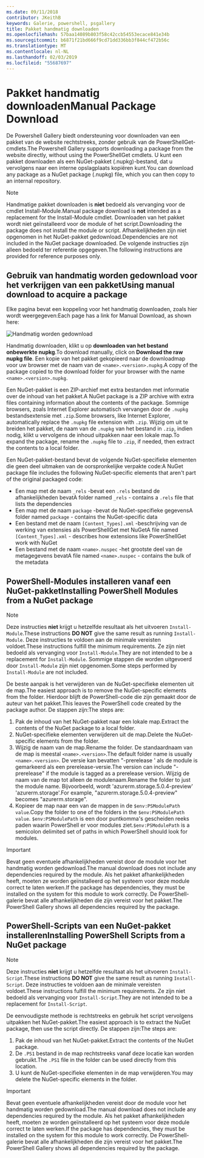 ```yaml
---
ms.date: 09/11/2018
contributor: JKeithB
keywords: Galerie, powershell, psgallery
title: Pakket handmatig downloaden
ms.openlocfilehash: 57baa14089b803f58c42ccb54553ecace841e34b
ms.sourcegitcommit: b6871f21bd666f9cd71dd336bb3f844cf472b56c
ms.translationtype: MT
ms.contentlocale: nl-NL
ms.lasthandoff: 02/03/2019
ms.locfileid: "55687697"
---
```

# <a name="manual-package-download"></a><span data-ttu-id="b4481-103">Pakket handmatig downloaden</span><span class="sxs-lookup"><span data-stu-id="b4481-103">Manual Package Download</span></span>

<span data-ttu-id="b4481-104">De Powershell Gallery biedt ondersteuning voor downloaden van een pakket van de website rechtstreeks, zonder gebruik van de PowerShellGet-cmdlets.</span><span class="sxs-lookup"><span data-stu-id="b4481-104">The Powershell Gallery supports downloading a package from the website directly, without using the PowerShellGet cmdlets.</span></span> <span data-ttu-id="b4481-105">U kunt een pakket downloaden als een NuGet-pakket (.nupkg)-bestand, dat u vervolgens naar een interne opslagplaats kopiëren kunt.</span><span class="sxs-lookup"><span data-stu-id="b4481-105">You can download any package as a NuGet package (.nupkg) file, which you can then copy to an internal repository.</span></span>

> [!NOTE]
> <span data-ttu-id="b4481-106">Handmatige pakket downloaden is **niet** bedoeld als vervanging voor de cmdlet Install-Module.</span><span class="sxs-lookup"><span data-stu-id="b4481-106">Manual package download is **not** intended as a replacement for the Install-Module cmdlet.</span></span>
> <span data-ttu-id="b4481-107">Downloaden van het pakket wordt niet geïnstalleerd voor de module of het script.</span><span class="sxs-lookup"><span data-stu-id="b4481-107">Downloading the package does not install the module or script.</span></span> <span data-ttu-id="b4481-108">Afhankelijkheden zijn niet opgenomen in het NuGet-pakket gedownload.</span><span class="sxs-lookup"><span data-stu-id="b4481-108">Dependencies are not included in the NuGet package downloaded.</span></span> <span data-ttu-id="b4481-109">De volgende instructies zijn alleen bedoeld ter referentie opgegeven.</span><span class="sxs-lookup"><span data-stu-id="b4481-109">The following instructions are provided for reference purposes only.</span></span>

## <a name="using-manual-download-to-acquire-a-package"></a><span data-ttu-id="b4481-110">Gebruik van handmatig worden gedownload voor het verkrijgen van een pakket</span><span class="sxs-lookup"><span data-stu-id="b4481-110">Using manual download to acquire a package</span></span>

<span data-ttu-id="b4481-111">Elke pagina bevat een koppeling voor het handmatig downloaden, zoals hier wordt weergegeven:</span><span class="sxs-lookup"><span data-stu-id="b4481-111">Each page has a link for Manual Download, as shown here:</span></span>

![Handmatig worden gedownload](../../Images/packagedisplaypagewithpseditions.png)

<span data-ttu-id="b4481-113">Handmatig downloaden, klikt u op **downloaden van het bestand onbewerkte nupkg**.</span><span class="sxs-lookup"><span data-stu-id="b4481-113">To download manually, click on **Download the raw nupkg file**.</span></span> <span data-ttu-id="b4481-114">Een kopie van het pakket gekopieerd naar de downloadmap voor uw browser met de naam van de `<name>.<version>.nupkg`.</span><span class="sxs-lookup"><span data-stu-id="b4481-114">A copy of the package copied to the download folder for your browser with the name `<name>.<version>.nupkg`.</span></span>

<span data-ttu-id="b4481-115">Een NuGet-pakket is een ZIP-archief met extra bestanden met informatie over de inhoud van het pakket.</span><span class="sxs-lookup"><span data-stu-id="b4481-115">A NuGet package is a ZIP archive with extra files containing information about the contents of the package.</span></span> <span data-ttu-id="b4481-116">Sommige browsers, zoals Internet Explorer automatisch vervangen door de `.nupkg` bestandsextensie met `.zip`.</span><span class="sxs-lookup"><span data-stu-id="b4481-116">Some browsers, like Internet Explorer, automatically replace the `.nupkg` file extension with `.zip`.</span></span> <span data-ttu-id="b4481-117">Wijzig om uit te breiden het pakket, de naam van de `.nupkg` van het bestand in `.zip`, indien nodig, klikt u vervolgens de inhoud uitpakken naar een lokale map.</span><span class="sxs-lookup"><span data-stu-id="b4481-117">To expand the package, rename the `.nupkg` file to `.zip`, if needed, then extract the contents to a local folder.</span></span>

<span data-ttu-id="b4481-118">Een NuGet-pakket-bestand bevat de volgende NuGet-specifieke elementen die geen deel uitmaken van de oorspronkelijke verpakte code:</span><span class="sxs-lookup"><span data-stu-id="b4481-118">A NuGet package file includes the following NuGet-specific elements that aren't part of the original packaged code:</span></span>

- <span data-ttu-id="b4481-119">Een map met de naam `_rels` -bevat een `.rels` bestand de afhankelijkheden bevat</span><span class="sxs-lookup"><span data-stu-id="b4481-119">A folder named `_rels` - contains a `.rels` file that lists the dependencies</span></span>
- <span data-ttu-id="b4481-120">Een map met de naam `package` -bevat de NuGet-specifieke gegevens</span><span class="sxs-lookup"><span data-stu-id="b4481-120">A folder named `package` - contains the NuGet-specific data</span></span>
- <span data-ttu-id="b4481-121">Een bestand met de naam `[Content_Types].xml` -beschrijving van de werking van extensies als PowerShellGet met NuGet</span><span class="sxs-lookup"><span data-stu-id="b4481-121">A file named `[Content_Types].xml` - describes how extensions like PowerShellGet work with NuGet</span></span>
- <span data-ttu-id="b4481-122">Een bestand met de naam `<name>.nuspec` -het grootste deel van de metagegevens bevat</span><span class="sxs-lookup"><span data-stu-id="b4481-122">A file named `<name>.nuspec` - contains the bulk of the metadata</span></span>

## <a name="installing-powershell-modules-from-a-nuget-package"></a><span data-ttu-id="b4481-123">PowerShell-Modules installeren vanaf een NuGet-pakket</span><span class="sxs-lookup"><span data-stu-id="b4481-123">Installing PowerShell Modules from a NuGet package</span></span>

> [!NOTE]
> <span data-ttu-id="b4481-124">Deze instructies **niet** krijgt u hetzelfde resultaat als het uitvoeren `Install-Module`.</span><span class="sxs-lookup"><span data-stu-id="b4481-124">These instructions **DO NOT** give the same result as running `Install-Module`.</span></span> <span data-ttu-id="b4481-125">Deze instructies te voldoen aan de minimale vereisten voldoet.</span><span class="sxs-lookup"><span data-stu-id="b4481-125">These instructions fulfill the minimum requirements.</span></span> <span data-ttu-id="b4481-126">Ze zijn niet bedoeld als vervanging voor `Install-Module`.</span><span class="sxs-lookup"><span data-stu-id="b4481-126">They are not intended to be a replacement for `Install-Module`.</span></span> <span data-ttu-id="b4481-127">Sommige stappen die worden uitgevoerd door `Install-Module` zijn niet opgenomen.</span><span class="sxs-lookup"><span data-stu-id="b4481-127">Some steps performed by `Install-Module` are not included.</span></span>

<span data-ttu-id="b4481-128">De beste aanpak is het verwijderen van de NuGet-specifieke elementen uit de map.</span><span class="sxs-lookup"><span data-stu-id="b4481-128">The easiest approach is to remove the NuGet-specific elements from the folder.</span></span> <span data-ttu-id="b4481-129">Hierdoor blijft de PowerShell-code die zijn gemaakt door de auteur van het pakket.</span><span class="sxs-lookup"><span data-stu-id="b4481-129">This leaves the PowerShell code created by the package author.</span></span> <span data-ttu-id="b4481-130">De stappen zijn:</span><span class="sxs-lookup"><span data-stu-id="b4481-130">The steps are:</span></span>

1. <span data-ttu-id="b4481-131">Pak de inhoud van het NuGet-pakket naar een lokale map.</span><span class="sxs-lookup"><span data-stu-id="b4481-131">Extract the contents of the NuGet package to a local folder.</span></span>
2. <span data-ttu-id="b4481-132">NuGet-specifieke elementen verwijderen uit de map.</span><span class="sxs-lookup"><span data-stu-id="b4481-132">Delete the NuGet-specific elements from the folder.</span></span>
3. <span data-ttu-id="b4481-133">Wijzig de naam van de map.</span><span class="sxs-lookup"><span data-stu-id="b4481-133">Rename the folder.</span></span> <span data-ttu-id="b4481-134">De standaardnaam van de map is meestal `<name>.<version>`.</span><span class="sxs-lookup"><span data-stu-id="b4481-134">The default folder name is usually `<name>.<version>`.</span></span> <span data-ttu-id="b4481-135">De versie kan bevatten "-prerelease ' als de module is gemarkeerd als een prerelease-versie.</span><span class="sxs-lookup"><span data-stu-id="b4481-135">The version can include "-prerelease" if the module is tagged as a prerelease version.</span></span> <span data-ttu-id="b4481-136">Wijzig de naam van de map tot alleen de modulenaam.</span><span class="sxs-lookup"><span data-stu-id="b4481-136">Rename the folder to just the module name.</span></span> <span data-ttu-id="b4481-137">Bijvoorbeeld, wordt 'azurerm.storage.5.0.4-preview' 'azurerm.storage'.</span><span class="sxs-lookup"><span data-stu-id="b4481-137">For example, "azurerm.storage.5.0.4-preview" becomes "azurerm.storage".</span></span>
4. <span data-ttu-id="b4481-138">Kopieer de map naar een van de mappen in de `$env:PSModulePath value`.</span><span class="sxs-lookup"><span data-stu-id="b4481-138">Copy the folder to one of the folders in the `$env:PSModulePath value`.</span></span> <span data-ttu-id="b4481-139">`$env:PSModulePath` is een door puntkomma's gescheiden reeks paden waarin PowerShell er voor modules ziet.</span><span class="sxs-lookup"><span data-stu-id="b4481-139">`$env:PSModulePath` is a semicolon delimited set of paths in which PowerShell should look for modules.</span></span>

> [!IMPORTANT]
> <span data-ttu-id="b4481-140">Bevat geen eventuele afhankelijkheden vereist door de module voor het handmatig worden gedownload.</span><span class="sxs-lookup"><span data-stu-id="b4481-140">The manual download does not include any dependencies required by the module.</span></span> <span data-ttu-id="b4481-141">Als het pakket afhankelijkheden heeft, moeten ze worden geïnstalleerd op het systeem voor deze module correct te laten werken.</span><span class="sxs-lookup"><span data-stu-id="b4481-141">If the package has dependencies, they must be installed on the system for this module to work correctly.</span></span> <span data-ttu-id="b4481-142">De PowerShell-galerie bevat alle afhankelijkheden die zijn vereist voor het pakket.</span><span class="sxs-lookup"><span data-stu-id="b4481-142">The PowerShell Gallery shows all dependencies required by the package.</span></span>

## <a name="installing-powershell-scripts-from-a-nuget-package"></a><span data-ttu-id="b4481-143">PowerShell-Scripts van een NuGet-pakket installeren</span><span class="sxs-lookup"><span data-stu-id="b4481-143">Installing PowerShell Scripts from a NuGet package</span></span>

> [!NOTE]
> <span data-ttu-id="b4481-144">Deze instructies **niet** krijgt u hetzelfde resultaat als het uitvoeren `Install-Script`.</span><span class="sxs-lookup"><span data-stu-id="b4481-144">These instructions **DO NOT** give the same result as running `Install-Script`.</span></span> <span data-ttu-id="b4481-145">Deze instructies te voldoen aan de minimale vereisten voldoet.</span><span class="sxs-lookup"><span data-stu-id="b4481-145">These instructions fulfill the minimum requirements.</span></span> <span data-ttu-id="b4481-146">Ze zijn niet bedoeld als vervanging voor `Install-Script`.</span><span class="sxs-lookup"><span data-stu-id="b4481-146">They are not intended to be a replacement for `Install-Script`.</span></span>

<span data-ttu-id="b4481-147">De eenvoudigste methode is rechtstreeks en gebruik het script vervolgens uitpakken het NuGet-pakket.</span><span class="sxs-lookup"><span data-stu-id="b4481-147">The easiest approach is to extract the NuGet package, then use the script directly.</span></span> <span data-ttu-id="b4481-148">De stappen zijn:</span><span class="sxs-lookup"><span data-stu-id="b4481-148">The steps are:</span></span>

1. <span data-ttu-id="b4481-149">Pak de inhoud van het NuGet-pakket.</span><span class="sxs-lookup"><span data-stu-id="b4481-149">Extract the contents of the NuGet package.</span></span>
2. <span data-ttu-id="b4481-150">De `.PS1` bestand in de map rechtstreeks vanaf deze locatie kan worden gebruikt.</span><span class="sxs-lookup"><span data-stu-id="b4481-150">The `.PS1` file in the folder can be used directly from this location.</span></span>
3. <span data-ttu-id="b4481-151">U kunt de NuGet-specifieke elementen in de map verwijderen.</span><span class="sxs-lookup"><span data-stu-id="b4481-151">You may delete the NuGet-specific elements in the folder.</span></span>

> [!IMPORTANT]
> <span data-ttu-id="b4481-152">Bevat geen eventuele afhankelijkheden vereist door de module voor het handmatig worden gedownload.</span><span class="sxs-lookup"><span data-stu-id="b4481-152">The manual download does not include any dependencies required by the module.</span></span> <span data-ttu-id="b4481-153">Als het pakket afhankelijkheden heeft, moeten ze worden geïnstalleerd op het systeem voor deze module correct te laten werken.</span><span class="sxs-lookup"><span data-stu-id="b4481-153">If the package has dependencies, they must be installed on the system for this module to work correctly.</span></span> <span data-ttu-id="b4481-154">De PowerShell-galerie bevat alle afhankelijkheden die zijn vereist voor het pakket.</span><span class="sxs-lookup"><span data-stu-id="b4481-154">The PowerShell Gallery shows all dependencies required by the package.</span></span>
